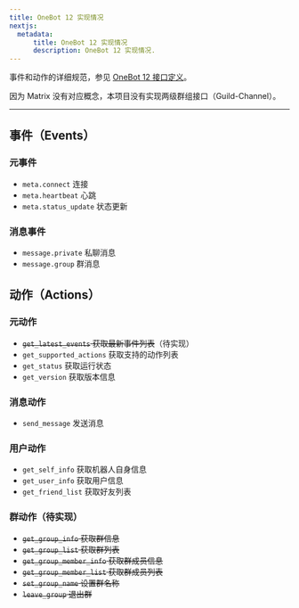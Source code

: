 ```yaml
---
title: OneBot 12 实现情况
nextjs:
  metadata:
      title: OneBot 12 实现情况
      description: OneBot 12 实现情况.
---
```


事件和动作的详细规范，参见 [OneBot 12 接口定义](https://12.onebot.dev/interface/)。

因为 Matrix 没有对应概念，本项目没有实现两级群组接口（Guild-Channel）。

---

## 事件（Events）

### 元事件

- `meta.connect` 连接
- `meta.heartbeat` 心跳
- `meta.status_update` 状态更新

### 消息事件

- `message.private` 私聊消息
- `message.group` 群消息

## 动作（Actions）

### 元动作

- ~~`get_latest_events` 获取最新事件列表~~（待实现）
- `get_supported_actions` 获取支持的动作列表
- `get_status` 获取运行状态
- `get_version` 获取版本信息

### 消息动作

- `send_message` 发送消息

### 用户动作

- `get_self_info` 获取机器人自身信息
- `get_user_info` 获取用户信息
- `get_friend_list` 获取好友列表

### 群动作（待实现）

- ~~`get_group_info` 获取群信息~~
- ~~`get_group_list` 获取群列表~~
- ~~`get_group_member_info` 获取群成员信息~~
- ~~`get_group_member_list` 获取群成员列表~~
- ~~`set_group_name` 设置群名称~~
- ~~`leave_group` 退出群~~
